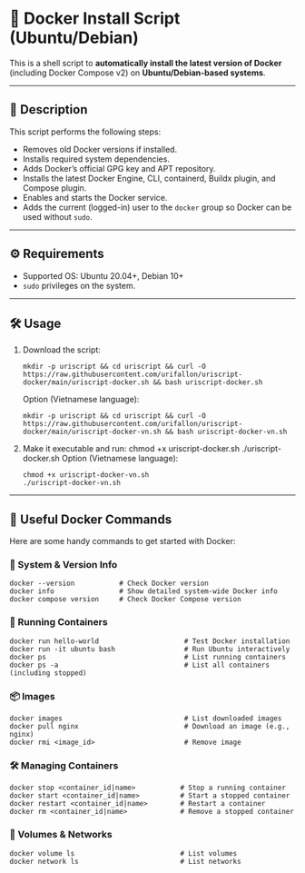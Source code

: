 # 🚀 Docker Install Script (Ubuntu/Debian)

This is a shell script to **automatically install the latest version of Docker** (including Docker Compose v2) on **Ubuntu/Debian-based systems**.

---

## 📌 Description

This script performs the following steps:

- Removes old Docker versions if installed.
- Installs required system dependencies.
- Adds Docker’s official GPG key and APT repository.
- Installs the latest Docker Engine, CLI, containerd, Buildx plugin, and Compose plugin.
- Enables and starts the Docker service.
- Adds the current (logged-in) user to the `docker` group so Docker can be used without `sudo`.

---

## ⚙️ Requirements

- Supported OS: Ubuntu 20.04+, Debian 10+
- `sudo` privileges on the system.

---

## 🛠️ Usage

1. Download the script:
   ```
   mkdir -p uriscript && cd uriscript && curl -O https://raw.githubusercontent.com/urifallon/uriscript-docker/main/uriscript-docker.sh && bash uriscript-docker.sh
   ```
   Option (Vietnamese language):
   ```
   mkdir -p uriscript && cd uriscript && curl -O https://raw.githubusercontent.com/urifallon/uriscript-docker/main/uriscript-docker-vn.sh && bash uriscript-docker-vn.sh
   ```
2. Make it executable and run:
   chmod +x uriscript-docker.sh
   ./uriscript-docker.sh
   Option (Vietnamese language):
   ```
   chmod +x uriscript-docker-vn.sh
   ./uriscript-docker-vn.sh
   ```

---

## 🧰 Useful Docker Commands

Here are some handy commands to get started with Docker:

### 🔎 System & Version Info
```
docker --version           # Check Docker version
docker info                # Show detailed system-wide Docker info
docker compose version     # Check Docker Compose version
```

### 🐳 Running Containers
```
docker run hello-world                     # Test Docker installation
docker run -it ubuntu bash                 # Run Ubuntu interactively
docker ps                                  # List running containers
docker ps -a                               # List all containers (including stopped)
```

### 📦 Images
```
docker images                              # List downloaded images
docker pull nginx                          # Download an image (e.g., nginx)
docker rmi <image_id>                      # Remove image
```

### 🛠️ Managing Containers
```
docker stop <container_id|name>           # Stop a running container
docker start <container_id|name>          # Start a stopped container
docker restart <container_id|name>        # Restart a container
docker rm <container_id|name>             # Remove a stopped container
```

### 📁 Volumes & Networks
```
docker volume ls                          # List volumes
docker network ls                         # List networks
```

